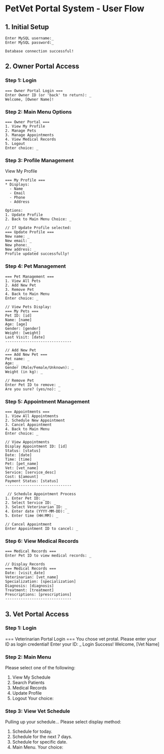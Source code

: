 # PetVet Portal System - User Flow
## 1. Initial Setup
```
Enter MySQL username:_
Enter MySQL password:_

Database connection successful!
```

## 2. Owner Portal Access
### Step 1: Login
```
=== Owner Portal Login ===
Enter Owner ID (or 'back' to return): _
Welcome, [Owner Name]!
```

### Step 2: Main Menu Options
```
=== Owner Portal ===
1. View My Profile
2. Manage Pets
3. Manage Appointments
4. View Medical Records
5. Logout
Enter choice: _
```

### Step 3:  Profile Management

View My Profile
```
=== My Profile ===
* Displays:
  - Name
  - Email
  - Phone
  - Address

Options:
1. Update Profile
2. Back to Main Menu Choice: _

// If Update Profile selected:
=== Update Profile ===
New name: _
New email: _
New phone:_
New address: _
Profile updated successfully!
```

### Step 4:  Pet Management
```
=== Pet Management ===
1. View All Pets
2. Add New Pet
3. Remove Pet
4. Back to Main Menu
Enter choice: _

// View Pets Display:
=== My Pets ===
Pet ID: [id]
Name: [name]
Age: [age]
Gender: [gender]
Weight: [weight]
Last Visit: [date]
------------------------------

// Add New Pet
=== Add New Pet ===
Pet name: _
Age: _
Gender (Male/Female/Unknown): _
Weight (in kg): _

// Remove Pet
Enter Pet ID to remove: _
Are you sure? (yes/no): _

```

### Step 5: Appointment Management
```
=== Appointments ===
1. View All Appointments
2. Schedule New Appointment
3. Cancel Appointment
4. Back to Main Menu
Enter choice: _

// View Appointments
Display Appointment ID: [id]
Status: [status]
Date: [date]
Time: [time]
Pet: [pet_name]
Vet: [vet_name]
Service: [service_desc]
Cost: $[amount]
Payment Status: [status]
------------------------------

 // Schedule Appointment Process
1. Enter Pet ID: _
2. Select Service ID: _
3. Select Veterinarian ID: _
4. Enter date (YYYY-MM-DD): _
5. Enter time (HH:MM): _

// Cancel Appointment
Enter Appointment ID to cancel: _
```

### Step 6: View Medical Records
```
=== Medical Records ===
Enter Pet ID to view medical records: _

// Display Records
=== Medical Records ===
Date: [visit_date]
Veterinarian: [vet_name]
Specialization: [specialization]
Diagnosis: [diagnosis]
Treatment: [treatment]
Prescriptions: [prescriptions]
------------------------------
```
## 3. Vet Portal Access
### Step 1: Login
=== Veterinarian Portal Login ===
You chose vet protal. Please enter your ID as login credential!
Enter your ID: _
Login Success! Welcome, [Vet Name]

### Step 2: Main Menu
Please select one of the following:
1. View My Schedule
2. Search Patients
3. Medical Records
4. Update Profile
5. Logout
Your choice:

### Step 3: View Vet Schedule
Pulling up your schedule...
Please select display method:
1. Schedule for today.
2. Schedule for the next 7 days.
3. Schedule for specific date.
4. Main Menu.
Your choice:
